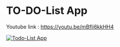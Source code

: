 # TO-DO-List App

Youtube link : https://youtu.be/mBfli6kkHH4


[![Todo-List App](http://img.youtube.com/vi/mBfli6kkHHE/0.jpg)](http://www.youtube.com/watch?v=mBfli6kkHH)




